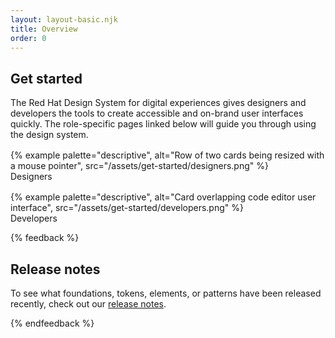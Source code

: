 ```yaml
---
layout: layout-basic.njk
title: Overview
order: 0
---
```


<style>
  figure {
    margin: 16px 0 0 0;
    display: flex;
    flex-direction: column;
    gap: var(--rh-space-lg);
  }
  figcaption {
    font-family: var(--rh-font-family-heading);
    font-size: var(--rh-font-size-heading-sm);
  }
  .overview-links a {
    text-decoration: none;
  }
  .overview-links a:hover, .overview-links a:active {
    text-decoration: underline;
  }
</style>

## Get started

The Red Hat Design System for digital experiences gives designers and developers the tools to create accessible and on-brand user interfaces quickly. The role-specific pages linked below will guide you through using the design system.

<nav class="multi-column--min-400-wide overview-links">
  <a href="/get-started/designers">
    <figure>
      {% example
        palette="descriptive",
        alt="Row of two cards being resized with a mouse pointer",
        src="/assets/get-started/designers.png" %}
      <figcaption>Designers</figcaption>
    </figure>
  </a>
  <a href="/get-started/developers">
    <figure>
      {% example
        palette="descriptive",
        alt="Card overlapping code editor user interface",
        src="/assets/get-started/developers.png" %}
      <figcaption>Developers</figcaption>
    </figure>
  </a>
</nav>

{% feedback %}
  <h2>Release notes</h2>
  <p>To see what foundations, tokens, elements, or patterns have been released recently, check out our <a href="/release-notes">release notes</a>.</p>
{% endfeedback %}
